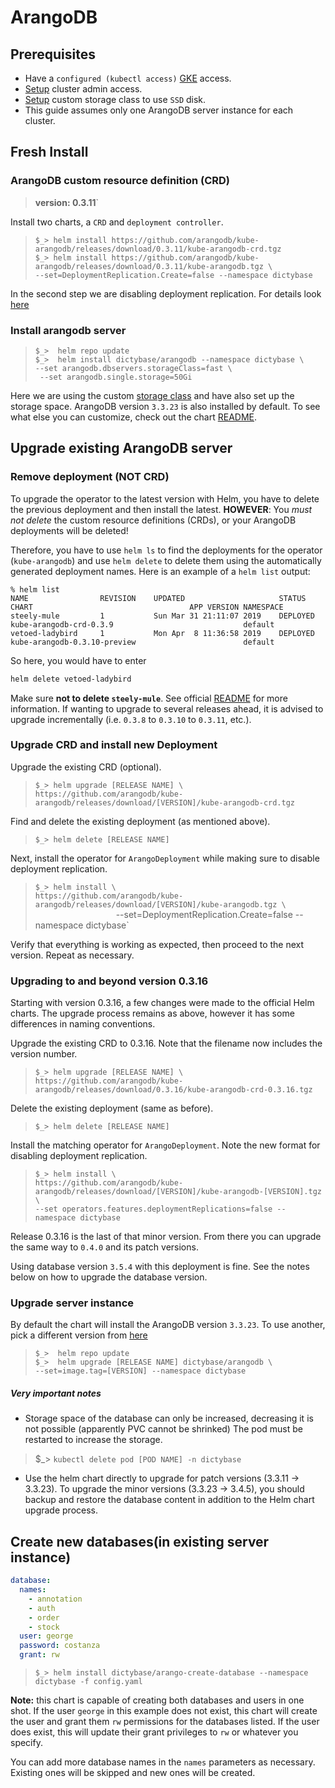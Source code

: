 # ArangoDB
## Prerequisites
* Have a `configured (kubectl access)`
  [GKE](https://cloud.google.com/kubernetes-engine/) access.
* [Setup](admin.md) cluster admin access.
* [Setup](storageclass.md) custom storage class to use `SSD` disk.
* This guide assumes only one ArangoDB server instance for each cluster.

## Fresh Install
### ArangoDB custom resource definition (CRD)
> **version: 0.3.11**`   

Install two charts, a `CRD` and `deployment controller`.

> `$_> helm install https://github.com/arangodb/kube-arangodb/releases/download/0.3.11/kube-arangodb-crd.tgz`   
> `$_> helm install https://github.com/arangodb/kube-arangodb/releases/download/0.3.11/kube-arangodb.tgz \ `   
>                        `--set=DeploymentReplication.Create=false --namespace dictybase`

In the second step we are disabling deployment replication. For details look
[here](https://github.com/arangodb/kube-arangodb/blob/0.3.11/docs/Manual/Deployment/Kubernetes/Helm.md)

### Install arangodb server
>`$_>  helm repo update`    
>`$_>  helm install dictybase/arangodb --namespace dictybase \ `    
>         `--set arangodb.dbservers.storageClass=fast \ `   
>         ` --set arangodb.single.storage=50Gi`

Here we are using the custom [storage class](storageclass.md) and have also
set up the storage space. ArangoDB version `3.3.23` is also installed by
default. To see what else you can customize, check out the chart
[README](https://github.com/dictybase-docker/kubernetes-charts/tree/master/arangodb).

## Upgrade existing ArangoDB server
### Remove deployment (NOT CRD)
To upgrade the operator to the latest version with Helm, you have to
delete the previous deployment and then install the latest. **HOWEVER**:
You *must not delete* the custom resource definitions (CRDs), or your 
ArangoDB deployments will be deleted!

Therefore, you have to use `helm ls` to find the deployments for the
operator (`kube-arangodb`) and use `helm delete` to delete them using the
automatically generated deployment names. Here is an example of a `helm
list` output:

```
% helm list
NAME            	REVISION	UPDATED                 	STATUS  	CHART                               	APP VERSION	NAMESPACE
steely-mule     	1       	Sun Mar 31 21:11:07 2019	DEPLOYED	kube-arangodb-crd-0.3.9             	           	default  
vetoed-ladybird 	1       	Mon Apr  8 11:36:58 2019	DEPLOYED	kube-arangodb-0.3.10-preview        	           	default  
```

So here, you would have to enter

```bash
helm delete vetoed-ladybird
```
Make sure **not to delete `steely-mule`**. See official
[README](https://github.com/arangodb/kube-arangodb/blob/master/README.md) for
more information. If wanting to upgrade to several releases ahead, it is
advised to upgrade incrementally (i.e. `0.3.8` to `0.3.10` to `0.3.11`, etc.).

### Upgrade CRD and install new Deployment
Upgrade the existing CRD (optional).
> `$_> helm upgrade [RELEASE NAME] \`    
>   `https://github.com/arangodb/kube-arangodb/releases/download/[VERSION]/kube-arangodb-crd.tgz`

Find and delete the existing deployment (as mentioned above).
> `$_> helm delete [RELEASE NAME]`

Next, install the operator for `ArangoDeployment` while making sure to disable deployment replication.
> `$_> helm install \`       
>      `https://github.com/arangodb/kube-arangodb/releases/download/[VERSION]/kube-arangodb.tgz \`    
>      `                  `--set=DeploymentReplication.Create=false --namespace dictybase`

Verify that everything is working as expected, then proceed to the next version. 
Repeat as necessary.

### Upgrading to and beyond version 0.3.16
Starting with version 0.3.16, a few changes were made to the official Helm charts. The upgrade 
process remains as above, however it has some differences in naming conventions.

Upgrade the existing CRD to 0.3.16. Note that the filename now includes the version number.
> `$_> helm upgrade [RELEASE NAME] \`    
>   `https://github.com/arangodb/kube-arangodb/releases/download/0.3.16/kube-arangodb-crd-0.3.16.tgz`

Delete the existing deployment (same as before).
> `$_> helm delete [RELEASE NAME]`

Install the matching operator for `ArangoDeployment`. Note the new format for disabling deployment replication.
> `$_> helm install \`       
>      `https://github.com/arangodb/kube-arangodb/releases/download/[VERSION]/kube-arangodb-[VERSION].tgz \`    
>      `--set operators.features.deploymentReplications=false --namespace dictybase`

Release 0.3.16 is the last of that minor version. From there you can upgrade the same way to `0.4.0` and its 
patch versions.

Using database version `3.5.4` with this deployment is fine. See the notes below on how to upgrade 
the database version.

### Upgrade server instance
By default the chart will install the ArangoDB version `3.3.23`. To use another,
pick a different version from
[here](https://hub.docker.com/_/arangodb/?tab=tags)

>`$_>  helm repo update`   
>`$_>  helm upgrade [RELEASE NAME] dictybase/arangodb \`    
>        `--set=image.tag=[VERSION] --namespace dictybase`

##### Very important notes
* Storage space of the database can only be increased, decreasing it is not 
  possible (apparently PVC cannot be shrinked) The pod must be restarted to 
  increase the storage.
> $_> `kubectl delete pod [POD NAME] -n dictybase`
* Use the helm chart directly to upgrade for patch versions (3.3.11 -> 3.3.23).
  To upgrade the minor versions (3.3.23 -> 3.4.5), you should backup and restore
  the database content in addition to the Helm chart upgrade process.

## Create new databases(in existing server instance)
```yaml
database:
  names:
    - annotation
    - auth
    - order
    - stock
  user: george
  password: costanza
  grant: rw
```
>`$_> helm install dictybase/arango-create-database --namespace dictybase -f config.yaml`    

**Note:** this chart is capable of creating both databases and users in one shot. 
If the user `george` in this example does not exist, this chart will create the 
user and grant them `rw` permissions for the databases listed. If the user does 
exist, this will update their grant privileges to `rw` or whatever you specify.

You can add more database names in the `names` parameters as necessary. Existing 
ones will be skipped and new ones will be created.
